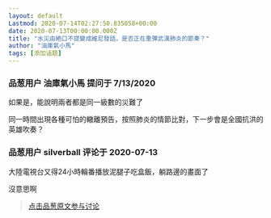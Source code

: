 ```yaml
---
layout: default
Lastmod: 2020-07-14T02:27:50.835058+00:00
date: 2020-07-13T00:00:00.000Z
title: "水災由絶口不提變成維尼發話，是否正在重彈武漢肺炎的節奏？"
author: "油庫氣小馬"
tags: [添加话题]
---
```



### 品葱用户 **油庫氣小馬** 提问于 7/13/2020
    
如果是，能說明兩者都是同一級數的災難了  
  
同一時間出現各種可怕的轍離預告，按照肺炎的情節比對，下一步會是全國抗洪的英雄吹奏？
    
                

### 品葱用户 **silverball** 评论于 2020-07-13
        
大陸電視台又得24小時輪番播放泥腿子吃盒飯，躺路邊的畫面了  
  
沒意思啊
        
                





> [点击品葱原文参与讨论](https://pincong.rocks/question/28461)

